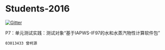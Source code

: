 
 # Students-2016

[![Gitter](https://badges.gitter.im/Py03013052/Students2016.svg)](https://gitter.im/Py03013052/Students2016?utm_source=badge&utm_medium=badge&utm_campaign=pr-badge)


P7：单元测试实践：测试对象“基于IAPWS-IF97的水和水蒸汽物性计算软件包” 
      
	03013433 曾柯源  
